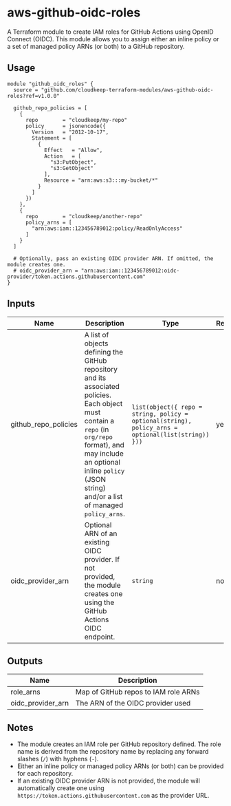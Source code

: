 # aws-github-oidc-roles

A Terraform module to create IAM roles for GitHub Actions using OpenID Connect (OIDC). This module allows you to assign either an inline policy or a set of managed policy ARNs (or both) to a GitHub repository.

## Usage

```hcl
module "github_oidc_roles" {
  source = "github.com/cloudkeep-terraform-modules/aws-github-oidc-roles?ref=v1.0.0"

  github_repo_policies = [
    {
      repo        = "cloudkeep/my-repo"
      policy      = jsonencode({
        Version   = "2012-10-17",
        Statement = [
          {
            Effect   = "Allow",
            Action   = [
              "s3:PutObject",
              "s3:GetObject"
            ],
            Resource = "arn:aws:s3:::my-bucket/*"
          }
        ]
      })
    },
    {
      repo        = "cloudkeep/another-repo"
      policy_arns = [
        "arn:aws:iam::123456789012:policy/ReadOnlyAccess"
      ]
    }
  ]

  # Optionally, pass an existing OIDC provider ARN. If omitted, the module creates one.
  # oidc_provider_arn = "arn:aws:iam::123456789012:oidc-provider/token.actions.githubusercontent.com"
}
```

## Inputs

| Name                 | Description                                                                                                                                              | Type                                                                                                             | Required |
|----------------------|----------------------------------------------------------------------------------------------------------------------------------------------------------|------------------------------------------------------------------------------------------------------------------|----------|
| github_repo_policies | A list of objects defining the GitHub repository and its associated policies. Each object must contain a `repo` (in `org/repo` format), and may include an optional inline `policy` (JSON string) and/or a list of managed `policy_arns`. | `list(object({ repo = string, policy = optional(string), policy_arns = optional(list(string)) }))` | yes      |
| oidc_provider_arn    | Optional ARN of an existing OIDC provider. If not provided, the module creates one using the GitHub Actions OIDC endpoint.                                  | `string`                                                                                                         | no       |

## Outputs

| Name              | Description                              |
|-------------------|------------------------------------------|
| role_arns         | Map of GitHub repos to IAM role ARNs     |
| oidc_provider_arn | The ARN of the OIDC provider used        |

## Notes

- The module creates an IAM role per GitHub repository defined. The role name is derived from the repository name by replacing any forward slashes (`/`) with hyphens (`-`).
- Either an inline policy or managed policy ARNs (or both) can be provided for each repository.
- If an existing OIDC provider ARN is not provided, the module will automatically create one using `https://token.actions.githubusercontent.com` as the provider URL.
